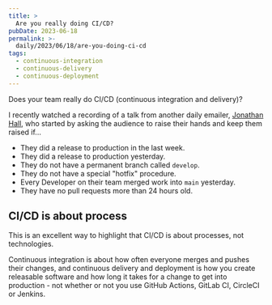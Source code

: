 ```yaml
---
title: >
  Are you really doing CI/CD?
pubDate: 2023-06-18
permalink: >-
  daily/2023/06/18/are-you-doing-ci-cd
tags:
  - continuous-integration
  - continuous-delivery
  - continuous-deployment
---
```


Does your team really do CI/CD (continuous integration and delivery)?

I recently watched a recording of a talk from another daily emailer, [Jonathan Hall](https://jhall.io), who started by asking the audience to raise their hands and keep them raised if...

* They did a release to production in the last week.
* They did a release to production yesterday.
* They do not have a permanent branch called `develop`.
* They do not have a special "hotfix" procedure.
* Every Developer on their team merged work into `main` yesterday.
* They have no pull requests more than 24 hours old.

## CI/CD is about process

This is an excellent way to highlight that CI/CD is about processes, not technologies.

Continuous integration is about how often everyone merges and pushes their changes, and continuous delivery and deployment is how you create releasable software and how long it takes for a change to get into production - not whether or not you use GitHub Actions, GitLab CI, CircleCI or Jenkins.
